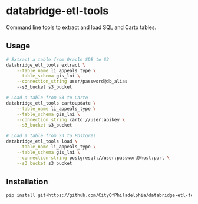 # databridge-etl-tools

Command line tools to extract and load SQL and Carto tables.

## Usage
```bash
# Extract a table from Oracle SDE to S3
databridge_etl_tools extract \
    --table_name li_appeals_type \
    --table_schema gis_lni \
    --connection_string user/password@db_alias
    --s3_bucket s3_bucket

# Load a table from S3 to Carto
databridge_etl_tools cartoupdate \
    --table_name li_appeals_type \
    --table_schema gis_lni \
    --connection_string carto://user:apikey \
    --s3_bucket s3_bucket

# Load a table from S3 to Postgres
databridge_etl_tools load \
    --table_name li_appeals_type \
    --table_schema gis_lni \
    --connection-string postgresql://user:password@host:port \
    --s3_bucket s3_bucket
```

## Installation
```bash
pip install git+https://github.com/CityOfPhiladelphia/databridge-etl-tools#egg=databridge_etl_tools --process-dependency-links
```